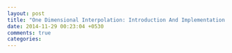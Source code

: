 ```yaml
---
layout: post
title: "One Dimensional Interpolation: Introduction And Implementation In Ruby"
date: 2014-11-29 00:23:04 +0530
comments: true
categories: 
---
```

